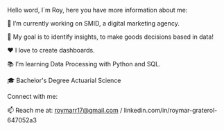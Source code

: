Hello word, I´m Roy, here you have more information about me:

💼 I’m currently working on SMID, a digital marketing agency.

🏁 My goal is to identify insights, to make goods decisions based in data!

❤ I love to create dashboards.

📚 I’m learning Data Processing with Python and SQL.

🎓 Bachelor's Degree Actuarial Science

Connect with me:

📫 Reach me at: roymarr17@gmail.com / linkedin.com/in/roymar-graterol-647052a3
